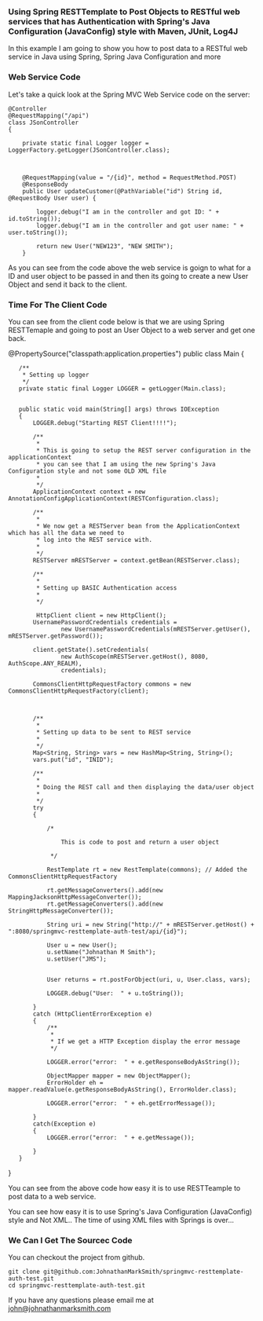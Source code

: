 ###  Using Spring RESTTemplate to Post Objects to RESTful web services that has Authentication with Spring's Java Configuration (JavaConfig) style with Maven, JUnit, Log4J


In this example I am going to show you how to post data to a RESTful web service in Java using Spring, Spring Java Configuration and more


### Web Service Code

Let's take a quick look at the Spring MVC Web Service code on the server:

    @Controller
    @RequestMapping("/api")
    class JSonController
    {

        private static final Logger logger = LoggerFactory.getLogger(JSonController.class);



        @RequestMapping(value = "/{id}", method = RequestMethod.POST)
        @ResponseBody
        public User updateCustomer(@PathVariable("id") String id, @RequestBody User user) {

            logger.debug("I am in the controller and got ID: " + id.toString());
            logger.debug("I am in the controller and got user name: " + user.toString());

            return new User("NEW123", "NEW SMITH");
        }


As you can see from the code above the web service is goign to what for a ID and user object to be passed in and then its going to create a new User Object and send it back to the client.

### Time For The Client Code

You can see from the client code below is that we are using Spring RESTTemaple and going to post an User Object to a web server and get one back.


   @PropertySource("classpath:application.properties")
   public class Main
   {

       /**
        * Setting up logger
        */
       private static final Logger LOGGER = getLogger(Main.class);


       public static void main(String[] args) throws IOException
       {
           LOGGER.debug("Starting REST Client!!!!");

           /**
            *
            * This is going to setup the REST server configuration in the applicationContext
            * you can see that I am using the new Spring's Java Configuration style and not some OLD XML file
            *
            */
           ApplicationContext context = new AnnotationConfigApplicationContext(RESTConfiguration.class);

           /**
            *
            * We now get a RESTServer bean from the ApplicationContext which has all the data we need to
            * log into the REST service with.
            *
            */
           RESTServer mRESTServer = context.getBean(RESTServer.class);

           /**
            *
            * Setting up BASIC Authentication access
            *
            */

            HttpClient client = new HttpClient();
           UsernamePasswordCredentials credentials =
                   new UsernamePasswordCredentials(mRESTServer.getUser(), mRESTServer.getPassword());

           client.getState().setCredentials(
                   new AuthScope(mRESTServer.getHost(), 8080, AuthScope.ANY_REALM),
                   credentials);

           CommonsClientHttpRequestFactory commons = new CommonsClientHttpRequestFactory(client);



           /**
            *
            * Setting up data to be sent to REST service
            *
            */
           Map<String, String> vars = new HashMap<String, String>();
           vars.put("id", "INID");

           /**
            *
            * Doing the REST call and then displaying the data/user object
            *
            */
           try
           {

               /*

                   This is code to post and return a user object

                */

               RestTemplate rt = new RestTemplate(commons); // Added the CommonsClientHttpRequestFactory

               rt.getMessageConverters().add(new MappingJacksonHttpMessageConverter());
               rt.getMessageConverters().add(new StringHttpMessageConverter());

               String uri = new String("http://" + mRESTServer.getHost() + ":8080/springmvc-resttemplate-auth-test/api/{id}");

               User u = new User();
               u.setName("Johnathan M Smith");
               u.setUser("JMS");


               User returns = rt.postForObject(uri, u, User.class, vars);

               LOGGER.debug("User:  " + u.toString());

           }
           catch (HttpClientErrorException e)
           {
               /**
                *
                * If we get a HTTP Exception display the error message
                */

               LOGGER.error("error:  " + e.getResponseBodyAsString());

               ObjectMapper mapper = new ObjectMapper();
               ErrorHolder eh = mapper.readValue(e.getResponseBodyAsString(), ErrorHolder.class);

               LOGGER.error("error:  " + eh.getErrorMessage());

           }
           catch(Exception e)
           {
               LOGGER.error("error:  " + e.getMessage());

           }
       }

   }


You can see from the above code how easy it is to use RESTTeample to post data to a web service.



You can see how easy it is to use Spring's Java Configuration (JavaConfig) style and Not XML.. The time of using XML files with Springs is over...

### We Can I Get The Sourcec Code

You can checkout the project from github.

    git clone git@github.com:JohnathanMarkSmith/springmvc-resttemplate-auth-test.git
    cd springmvc-resttemplate-auth-test.git


If you have any questions please email me at john@johnathanmarksmith.com